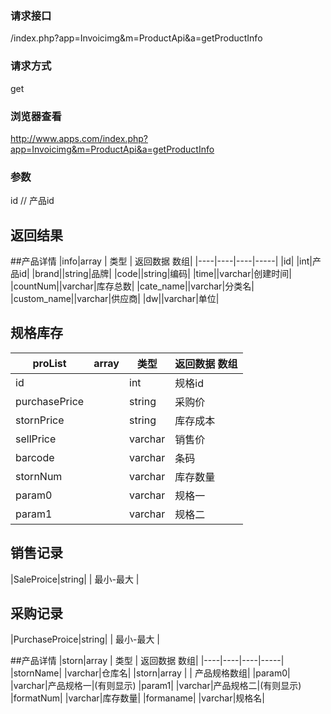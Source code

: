 ### **请求接口**
/index.php?app=Invoicimg&m=ProductApi&a=getProductInfo


### **请求方式**
get

### **浏览器查看**
http://www.apps.com/index.php?app=Invoicimg&m=ProductApi&a=getProductInfo

### **参数**
id // 产品id





## 返回结果
##产品详情
|info|array | 类型 | 返回数据 数组|
|----|----|----|-----|
|id| |int|产品id|
|brand||string|品牌|
|code||string|编码|
|time||varchar|创建时间|
|countNum||varchar|库存总数|
|cate_name||varchar|分类名|
|custom_name||varchar|供应商|
|dw||varchar|单位|

## 规格库存
|proList|array | 类型 | 返回数据 数组|
|----|----|----|-----|
|id| |int|规格id|
|purchasePrice||string|采购价|
|stornPrice||string|库存成本|
|sellPrice||varchar|销售价|
|barcode||varchar|条码|
|stornNum||varchar|库存数量|
|param0||varchar|规格一|（有则显示）
|param1||varchar|规格二|（有则显示）



## 销售记录
|SaleProice|string| | 最小-最大 |

## 采购记录
|PurchaseProice|string| | 最小-最大 |


##产品详情
|storn|array | 类型 | 返回数据 数组|
|----|----|----|-----|
|stornName| |varchar|仓库名|
|storn|array | | 产品规格数组|
|param0| |varchar|产品规格一|(有则显示)
|param1| |varchar|产品规格二|(有则显示)
|formatNum| |varchar|库存数量|
|formaname| |varchar|规格名|



